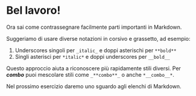 # Bel lavoro!

Ora sai come contrassegnare facilmente parti importanti in Markdown.

Suggeriamo di usare diverse notazioni in corsivo e grassetto, ad esempio:

1. Underscores singoli per `_italic_` e doppi asterischi per `**bold**`
2. Singli asterisci per `*italic*` e doppi underscores per `__bold__`

Questo approccio aiuta a riconoscere più rapidamente stili diversi. Per _**combo**_ puoi mescolare stili come `_**combo**_` o anche `*__combo__*`.

Nel prossimo esercizio daremo uno sguardo agli elenchi di Markdown.
